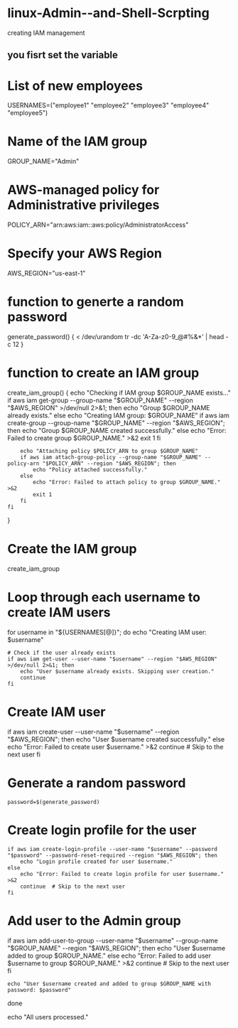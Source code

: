 # linux-Admin--and-Shell-Scrpting
creating IAM management

## you fisrt set the variable 
# List of new employees 
USERNAMES=("employee1" "employee2" "employee3" "employee4" "employee5") 
# Name of the IAM group
GROUP_NAME="Admin"
# AWS-managed policy for Administrative privileges 
POLICY_ARN="arn:aws:iam::aws:policy/AdministratorAccess"
# Specify your AWS Region 
AWS_REGION="us-east-1" 

# function to generte a random password 
generate_password() {
    < /dev/urandom tr -dc 'A-Za-z0-9_@#%&*' | head -c 12
}

# function to create an IAM group 
create_iam_group() {
    echo "Checking if IAM group $GROUP_NAME exists..."
    if aws iam get-group --group-name "$GROUP_NAME" --region "$AWS_REGION" >/dev/null 2>&1; then
        echo "Group $GROUP_NAME already exists."
    else
        echo "Creating IAM group: $GROUP_NAME"
        if aws iam create-group --group-name "$GROUP_NAME" --region "$AWS_REGION"; then
            echo "Group $GROUP_NAME created successfully."
        else
            echo "Error: Failed to create group $GROUP_NAME." >&2
            exit 1
        fi
        
        echo "Attaching policy $POLICY_ARN to group $GROUP_NAME"
        if aws iam attach-group-policy --group-name "$GROUP_NAME" --policy-arn "$POLICY_ARN" --region "$AWS_REGION"; then
            echo "Policy attached successfully."
        else
            echo "Error: Failed to attach policy to group $GROUP_NAME." >&2
            exit 1
        fi
    fi
}


# Create the IAM group
create_iam_group

# Loop through each username to create IAM users
for username in "${USERNAMES[@]}"; do
    echo "Creating IAM user: $username"
    
    # Check if the user already exists
    if aws iam get-user --user-name "$username" --region "$AWS_REGION" >/dev/null 2>&1; then
        echo "User $username already exists. Skipping user creation."
        continue
    fi
    

# Create IAM user
   if aws iam create-user --user-name "$username" --region "$AWS_REGION"; then
        echo "User $username created successfully."
    else
        echo "Error: Failed to create user $username." >&2
        continue  # Skip to the next user
    fi
    
# Generate a random password
    password=$(generate_password)
    
# Create login profile for the user
    if aws iam create-login-profile --user-name "$username" --password "$password" --password-reset-required --region "$AWS_REGION"; then
        echo "Login profile created for user $username."
    else
        echo "Error: Failed to create login profile for user $username." >&2
        continue  # Skip to the next user
    fi
    
   
# Add user to the Admin group
   if aws iam add-user-to-group --user-name "$username" --group-name "$GROUP_NAME" --region "$AWS_REGION"; then
        echo "User $username added to group $GROUP_NAME."
    else
        echo "Error: Failed to add user $username to group $GROUP_NAME." >&2
        continue  # Skip to the next user
    fi
    
    echo "User $username created and added to group $GROUP_NAME with password: $password"
done

echo "All users processed."
